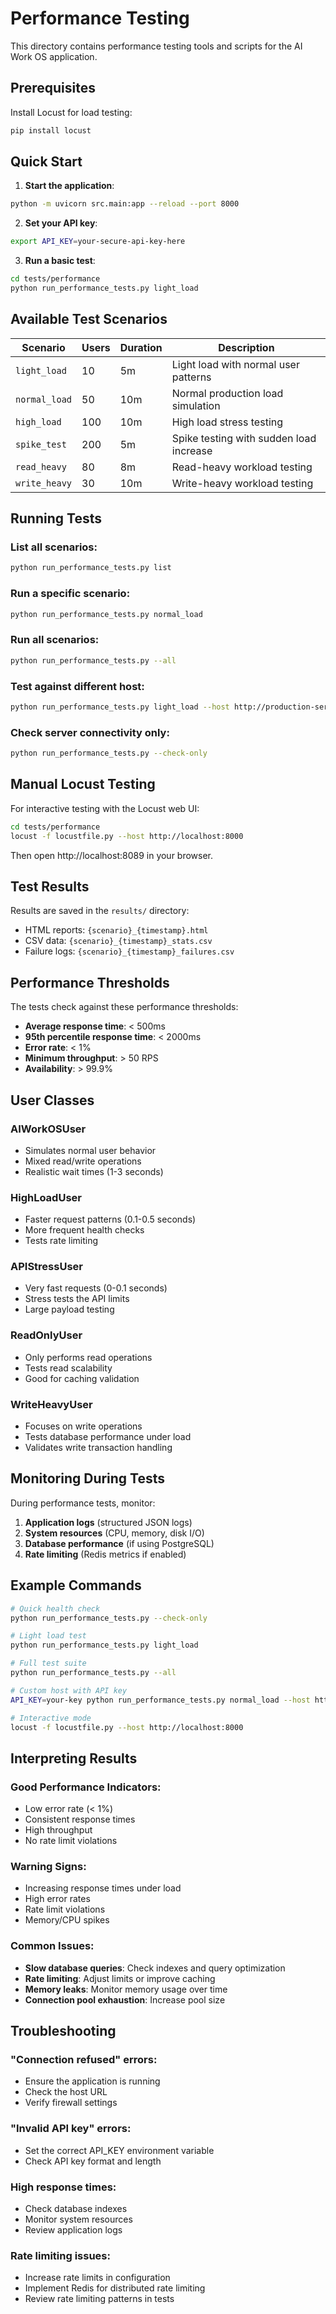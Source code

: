 # Performance Testing

This directory contains performance testing tools and scripts for the AI Work OS application.

## Prerequisites

Install Locust for load testing:

```bash
pip install locust
```

## Quick Start

1. **Start the application**:
```bash
python -m uvicorn src.main:app --reload --port 8000
```

2. **Set your API key**:
```bash
export API_KEY=your-secure-api-key-here
```

3. **Run a basic test**:
```bash
cd tests/performance
python run_performance_tests.py light_load
```

## Available Test Scenarios

| Scenario | Users | Duration | Description |
|----------|-------|----------|-------------|
| `light_load` | 10 | 5m | Light load with normal user patterns |
| `normal_load` | 50 | 10m | Normal production load simulation |
| `high_load` | 100 | 10m | High load stress testing |
| `spike_test` | 200 | 5m | Spike testing with sudden load increase |
| `read_heavy` | 80 | 8m | Read-heavy workload testing |
| `write_heavy` | 30 | 10m | Write-heavy workload testing |

## Running Tests

### List all scenarios:
```bash
python run_performance_tests.py list
```

### Run a specific scenario:
```bash
python run_performance_tests.py normal_load
```

### Run all scenarios:
```bash
python run_performance_tests.py --all
```

### Test against different host:
```bash
python run_performance_tests.py light_load --host http://production-server:8000
```

### Check server connectivity only:
```bash
python run_performance_tests.py --check-only
```

## Manual Locust Testing

For interactive testing with the Locust web UI:

```bash
cd tests/performance
locust -f locustfile.py --host http://localhost:8000
```

Then open http://localhost:8089 in your browser.

## Test Results

Results are saved in the `results/` directory:
- HTML reports: `{scenario}_{timestamp}.html`
- CSV data: `{scenario}_{timestamp}_stats.csv`
- Failure logs: `{scenario}_{timestamp}_failures.csv`

## Performance Thresholds

The tests check against these performance thresholds:
- **Average response time**: < 500ms
- **95th percentile response time**: < 2000ms
- **Error rate**: < 1%
- **Minimum throughput**: > 50 RPS
- **Availability**: > 99.9%

## User Classes

### AIWorkOSUser
- Simulates normal user behavior
- Mixed read/write operations
- Realistic wait times (1-3 seconds)

### HighLoadUser
- Faster request patterns (0.1-0.5 seconds)
- More frequent health checks
- Tests rate limiting

### APIStressUser
- Very fast requests (0-0.1 seconds)
- Stress tests the API limits
- Large payload testing

### ReadOnlyUser
- Only performs read operations
- Tests read scalability
- Good for caching validation

### WriteHeavyUser
- Focuses on write operations
- Tests database performance under load
- Validates write transaction handling

## Monitoring During Tests

During performance tests, monitor:

1. **Application logs** (structured JSON logs)
2. **System resources** (CPU, memory, disk I/O)
3. **Database performance** (if using PostgreSQL)
4. **Rate limiting** (Redis metrics if enabled)

## Example Commands

```bash
# Quick health check
python run_performance_tests.py --check-only

# Light load test
python run_performance_tests.py light_load

# Full test suite
python run_performance_tests.py --all

# Custom host with API key
API_KEY=your-key python run_performance_tests.py normal_load --host https://api.example.com

# Interactive mode
locust -f locustfile.py --host http://localhost:8000
```

## Interpreting Results

### Good Performance Indicators:
- Low error rate (< 1%)
- Consistent response times
- High throughput
- No rate limit violations

### Warning Signs:
- Increasing response times under load
- High error rates
- Rate limit violations
- Memory/CPU spikes

### Common Issues:
- **Slow database queries**: Check indexes and query optimization
- **Rate limiting**: Adjust limits or improve caching
- **Memory leaks**: Monitor memory usage over time
- **Connection pool exhaustion**: Increase pool size

## Troubleshooting

### "Connection refused" errors:
- Ensure the application is running
- Check the host URL
- Verify firewall settings

### "Invalid API key" errors:
- Set the correct API_KEY environment variable
- Check API key format and length

### High response times:
- Check database indexes
- Monitor system resources
- Review application logs

### Rate limiting issues:
- Increase rate limits in configuration
- Implement Redis for distributed rate limiting
- Review rate limiting patterns in tests